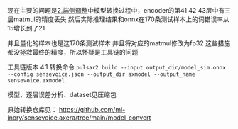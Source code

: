 现在主要的问题是[2.端侧调整](2.端侧调整.md)中模型转换过程中，encoder的第41 42 43层中有三层matmul的精度丢失
然后实际推理结果和onnx在170条测试样本上的词错误率从15增长到了21

并且量化的样本也是这170条测试样本
并且将对应的matmul修改为fp32
这些措施都没拯救最终的精度，所以怀疑是工具链的问题

工具链版本 4.1
转换命令
`pulsar2 build --input output_dir/model_sim.onnx --config sensevoice.json --output_dir axmodel --output_name sensevoice.axmodel`

模型、逐层误差分析、dataset见压缩包

原始转换仓库见：
https://github.com/ml-inory/sensevoice.axera/tree/main/model_convert

